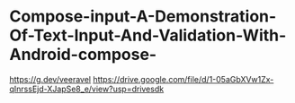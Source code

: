 # Compose-input-A-Demonstration-Of-Text-Input-And-Validation-With-Android-compose-
https://g.dev/veeravel
https://drive.google.com/file/d/1-05aGbXVw1Zx-qInrssEjd-XJapSe8_e/view?usp=drivesdk
